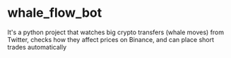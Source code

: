 # whale_flow_bot
It's a python project that watches big crypto transfers (whale moves) from Twitter, checks how they affect prices on Binance, and can place short trades automatically
